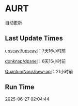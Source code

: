 # AURT

自动更新


## Last Update Times

[upscayl/upscayl](https://github.com/upscayl/upscayl)：7天16小时前

[donknap/dpanel](https://github.com/donknap/dpanel)：6天15小时前

[QuantumNous/new-api](https://github.com/QuantumNous/new-api)：21小时前


## Run Time
2025-06-27 02:04:44
